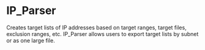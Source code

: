 # IP_Parser

Creates target lists of IP addresses based on target ranges, target files, exclusion ranges, etc. IP_Parser allows users to export target lists by subnet or as one large file.
